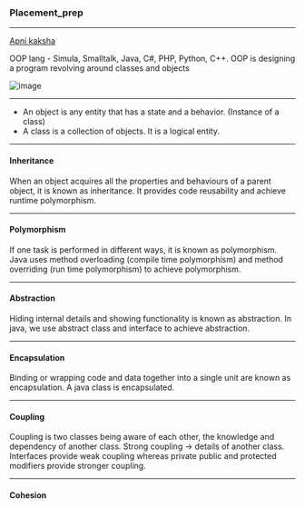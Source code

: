 ### Placement_prep

---

[Apni kaksha](https://docs.google.com/document/d/1uv9EdLaG9TK7iNcMneLeEaChzvmXU9Xu_Uv5iZwswFk/edit)

OOP lang - Simula, Smalltalk, Java, C#, PHP, Python, C++.
OOP is designing a program revolving around classes and objects

![image](https://github.com/ckc9759/CODING_resources/assets/95117634/467cdbc3-210b-44cf-b9df-7f7ab5fcbba5)

---

- An object is any entity that has a state and a behavior. (Instance of a class)
- A class is a collection of objects. It is a logical entity.

---

#### Inheritance

When an object acquires all the properties and behaviours of a parent object, it is known as inheritance. It provides code reusability and achieve runtime polymorphism.

---

#### Polymorphism

If one task is performed in different ways, it is known as polymorphism. Java uses method overloading (compile time polymorphism) and method overriding (run time polymorphism) to achieve polymorphism. 

---

#### Abstraction

Hiding internal details and showing functionality is known as abstraction. In java, we use abstract class and interface to achieve abstraction.

---

#### Encapsulation

Binding or wrapping code and data together into a single unit are known as encapsulation. A java class is encapsulated.

---

#### Coupling

Coupling is two classes being aware of each other, the knowledge and dependency of another class. Strong coupling -> details of another class. Interfaces provide weak coupling whereas private public and protected modifiers provide stronger coupling.

---

#### Cohesion
